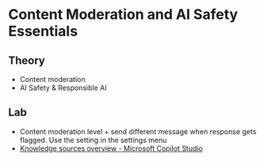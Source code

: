 # Content Moderation and AI Safety Essentials

## Theory

- Content moderation
- AI Safety & Responsible AI

## Lab

- Content moderation level + send different message when response gets flagged. Use the setting in the settings menu
- [Knowledge sources overview - Microsoft Copilot Studio](https://learn.microsoft.com/microsoft-copilot-studio/knowledge-copilot-studio?branch=main#content-moderation)
